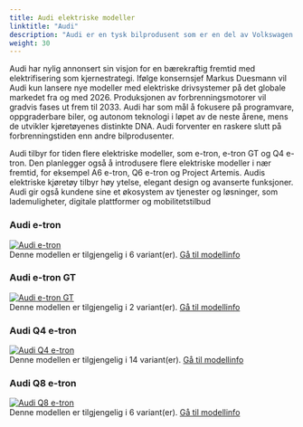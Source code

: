 ```yaml
---
title: Audi elektriske modeller
linktitle: "Audi"
description: "Audi er en tysk bilprodusent som er en del av Volkswagen Group. Den er kjent for sine førsteklasses og sporty kjøretøyer, samt slagordet 'Vorsprung durch Technik', som betyr 'Progress through Technology'. Audi har en historie med innovasjon og fortreffelighet, som går tilbake til grunnleggelsen i 1909 av August Horch."
weight: 30
---
```

<!-- markdownlint-disable MD033 -->
<!-- markdownlint-disable MD010 -->
<p>Audi har nylig annonsert sin visjon for en bærekraftig fremtid med elektrifisering som kjernestrategi. Ifølge konsernsjef Markus Duesmann vil Audi kun lansere nye modeller med elektriske drivsystemer på det globale markedet fra og med 2026. Produksjonen av forbrenningsmotorer vil gradvis fases ut frem til 2033. Audi har som mål å fokusere på programvare, oppgraderbare biler, og autonom teknologi i løpet av de neste årene, mens de utvikler kjøretøyenes distinkte DNA. Audi forventer en raskere slutt på forbrenningstiden enn andre bilprodusenter.</p><p> Audi tilbyr for tiden flere elektriske modeller, som e-tron, e-tron GT og Q4 e-tron. Den planlegger også å introdusere flere elektriske modeller i nær fremtid, for eksempel A6 e-tron, Q6 e-tron og Project Artemis. Audis elektriske kjøretøy tilbyr høy ytelse, elegant design og avanserte funksjoner. Audi gir også kundene sine et økosystem av tjenester og løsninger, som lademuligheter, digitale plattformer og mobilitetstilbud</p>

<div class="container shadow p-3 mb-5 bg-body-tertiary rounded">
<h3> Audi e-tron</h3>
	<div class="row">
		<div class="col col-12 col-md-6">
			<a href="e-tron"><img src="https://media.evkx.net/multimedia/models/audi/e-tron/e-tron_s/main_1_st.jpg" class="img-fluid" alt="Audi e-tron" ></a>
		</div>
		<div class="col col-12 col-md-6">
Denne modellen er tilgjengelig i 6 variant(er).
<a href="e-tron">Gå til modellinfo</a>
		</div>
	</div>
</div>
<div class="container shadow p-3 mb-5 bg-body-tertiary rounded">
<h3> Audi e-tron GT</h3>
	<div class="row">
		<div class="col col-12 col-md-6">
			<a href="e-tron_gt"><img src="https://media.evkx.net/multimedia/models/audi/e-tron_gt/e-tron_gt/main_1_st.jpg" class="img-fluid" alt="Audi e-tron GT" ></a>
		</div>
		<div class="col col-12 col-md-6">
Denne modellen er tilgjengelig i 2 variant(er).
<a href="e-tron_gt">Gå til modellinfo</a>
		</div>
	</div>
</div>
<div class="container shadow p-3 mb-5 bg-body-tertiary rounded">
<h3> Audi Q4 e-tron</h3>
	<div class="row">
		<div class="col col-12 col-md-6">
			<a href="q4_e-tron"><img src="https://media.evkx.net/multimedia/models/audi/q4_e-tron/q4_sportback_50_e-tron_quattro/main_1_st.jpg" class="img-fluid" alt="Audi Q4 e-tron" ></a>
		</div>
		<div class="col col-12 col-md-6">
Denne modellen er tilgjengelig i 14 variant(er).
<a href="q4_e-tron">Gå til modellinfo</a>
		</div>
	</div>
</div>
<div class="container shadow p-3 mb-5 bg-body-tertiary rounded">
<h3> Audi Q8 e-tron</h3>
	<div class="row">
		<div class="col col-12 col-md-6">
			<a href="q8_e-tron"><img src="https://media.evkx.net/multimedia/models/audi/q8_e-tron/sq8_e-tron/exterior_1_st.jpeg" class="img-fluid" alt="Audi Q8 e-tron" ></a>
		</div>
		<div class="col col-12 col-md-6">
Denne modellen er tilgjengelig i 6 variant(er).
<a href="q8_e-tron">Gå til modellinfo</a>
		</div>
	</div>
</div>

